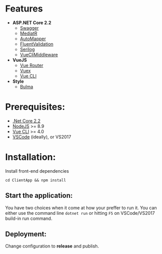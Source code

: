 # Features

- **ASP.NET Core 2.2**
  - [Swagger](https://github.com/domaindrivendev/Swashbuckle)
  - [MediatR](https://github.com/jbogard/MediatR)
  - [AutoMapper](https://github.com/AutoMapper/AutoMapper)
  - [FluentValidation](https://github.com/JeremySkinner/FluentValidation)
  - [Serilog](https://github.com/serilog/serilog)
  - [VueCliMiddleware](https://github.com/EEParker/aspnetcore-vueclimiddleware)
- **VueJS**
  - [Vue Router](https://router.vuejs.org/)
  - [Vuex](https://vuex.vuejs.org/)
  - [Vue CLI](https://cli.vuejs.org/)
- **Style**
  - [Bulma](https://github.com/jgthms/bulma)

# Prerequisites:
 * [.Net Core 2.2](https://www.microsoft.com/net/download/windows)
 * [NodeJS](https://nodejs.org/) >= 8.9
 * [Vue CLI](https://cli.vuejs.org/) >= 4.0
 * [VSCode](https://code.visualstudio.com/) (ideally), or VS2017
 
# Installation:

Install front-end dependencies 

	cd ClientApp && npm install

## Start the application:
You have two choices when it come at how your preffer to run it. You can either use the command line `dotnet run` or hitting `F5` on VSCode/VS2017 build-in run command.

## Deployment:
Change configuration to **release** and publish.
